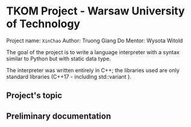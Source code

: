 # TKOM Project - Warsaw University of Technology

Project name: `XinChao`
Author: Truong Giang Do
Mentor: Wysota Witold

The goal of the project is to write a language interpreter with a syntax similar to Python but with static data type.

The interpreter was written entirely in C++; the libraries used are only standard libraries (C++17 - including std::variant ).

## Project's topic

## Preliminary documentation